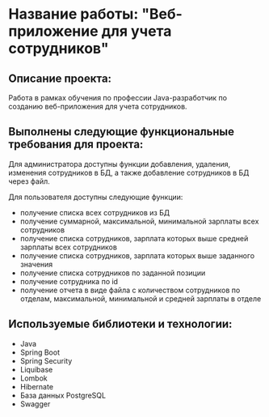 # **Название работы: "Веб-приложение для учета сотрудников"**

## Описание проекта:
Работа в рамках обучения по профессии Java-разработчик по созданию веб-приложения для учета сотрудников.

## Выполнены следующие функциональные требования для проекта: 

Для администратора доступны функции добавления, удаления, изменения сотрудников в БД, а также добавление сотрудников в БД через файл.

Для пользователя доступны следующие функции:
- получение списка всех сотрудников из БД
- получение суммарной, максимальной, минимальной зарплаты всех сотрудников
- получение списка сотрудников, зарплата которых выше средней зарплаты всех сотрудников
- получение списка сотрудников, зарплата которых выше заданного значения
- получение списка сотрудников по заданной позиции
- получение сотрудника по id
- получение отчета в виде файла с количеством сотрудников по отделам, максимальной, минимальной и средней зарплаты в отделе

## Используемые библиотеки и технологии:
- Java
- Spring Boot
- Spring Security
- Liquibase
- Lombok
- Hibernate
- База данных PostgreSQL
- Swagger
